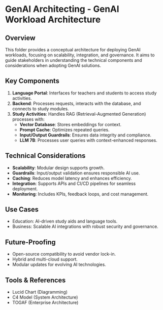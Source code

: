 # GenAI Architecting - GenAI Workload Architecture

## Overview
This folder provides a conceptual architecture for deploying GenAI workloads, focusing on scalability, integration, and governance. It aims to guide stakeholders in understanding the technical components and considerations when adopting GenAI solutions.

## Key Components
1. **Language Portal**: Interfaces for teachers and students to access study activities.
2. **Backend**: Processes requests, interacts with the database, and connects to study modules.
3. **Study Activities**: Handles RAG (Retrieval-Augmented Generation) processes with:
   - **Vector Database**: Stores embeddings for context.
   - **Prompt Cache**: Optimizes repeated queries.
   - **Input/Output Guardrails**: Ensures data integrity and compliance.
   - **LLM 7B**: Processes user queries with context-enhanced responses.

## Technical Considerations
- **Scalability**: Modular design supports growth.
- **Guardrails**: Input/output validation ensures responsible AI use.
- **Caching**: Reduces model latency and enhances efficiency.
- **Integration**: Supports APIs and CI/CD pipelines for seamless deployment.
- **Monitoring**: Includes KPIs, feedback loops, and cost management.

## Use Cases
- Education: AI-driven study aids and language tools.
- Business: Scalable AI integrations with robust security and governance.

## Future-Proofing
- Open-source compatibility to avoid vendor lock-in.
- Hybrid and multi-cloud support.
- Modular updates for evolving AI technologies.

## Tools & References
- Lucid Chart (Diagramming)
- C4 Model (System Architecture)
- TOGAF (Enterprise Architecture)

